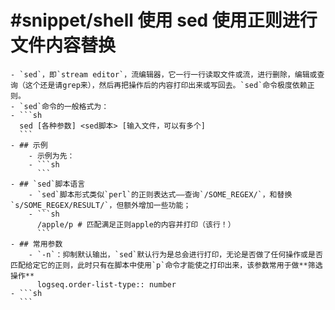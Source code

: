 # #snippet/shell 使用 sed 使用正则进行文件内容替换
	- `sed`，即`stream editor`，流编辑器，它一行一行读取文件或流，进行删除，编辑或查询（这个还是请grep来），然后再把操作后的内容打印出来或写回去。`sed`命令极度依赖正则。
	- `sed`命令的一般格式为：
	- ```sh
	  sed [各种参数] <sed脚本> [输入文件，可以有多个]
	  ```
	- ## 示例
		- 示例为先：
		- ```sh
		  ```
	- ## `sed`脚本语言
		- `sed`脚本形式类似`perl`的正则表达式——查询`/SOME_REGEX/`，和替换`s/SOME_REGEX/RESULT/`，但额外增加一些功能；
		- ```sh
		  /apple/p # 匹配满足正则apple的内容并打印（该行！）
		  ```
	- ## 常用参数
		- `-n`：抑制默认输出，`sed`默认行为是总会进行打印，无论是否做了任何操作或是否匹配给定它的正则，此时只有在脚本中使用`p`命令才能使之打印出来，该参数常用于做**筛选操作**
		  logseq.order-list-type:: number
	- ```sh
	  ```